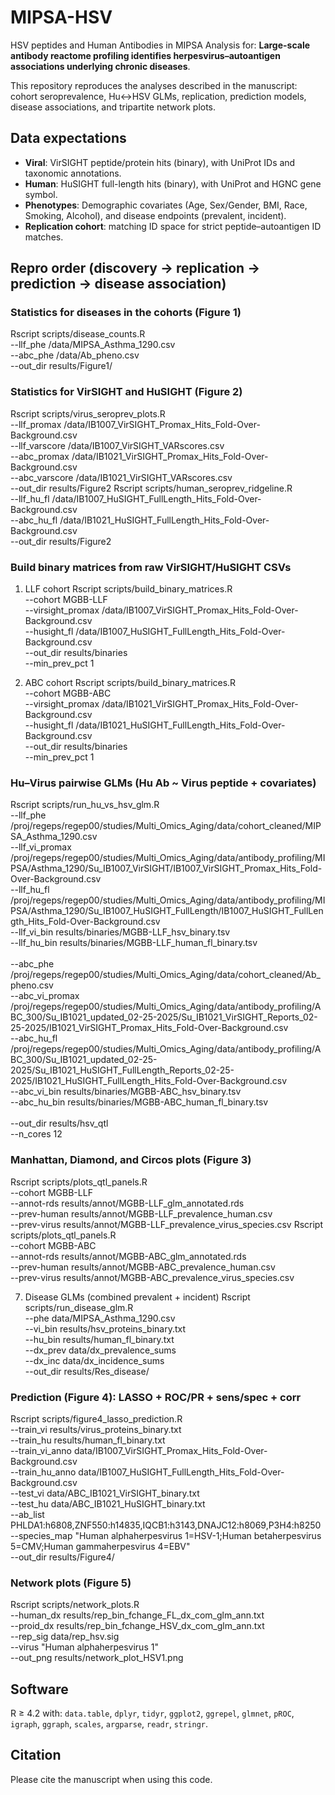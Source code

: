 # MIPSA-HSV

HSV peptides and Human Antibodies in MIPSA
Analysis for: **Large-scale antibody reactome profiling identifies herpesvirus–autoantigen associations underlying chronic diseases**.

This repository reproduces the analyses described in the manuscript: cohort seroprevalence, Hu↔HSV GLMs, replication, prediction models, disease associations, and tripartite network plots.

## Data expectations
- **Viral**: VirSIGHT peptide/protein hits (binary), with UniProt IDs and taxonomic annotations.
- **Human**: HuSIGHT full-length hits (binary), with UniProt and HGNC gene symbol.
- **Phenotypes**: Demographic covariates (Age, Sex/Gender, BMI, Race, Smoking, Alcohol), and disease endpoints (prevalent, incident).
- **Replication cohort**: matching ID space for strict peptide–autoantigen ID matches.

## Repro order (discovery → replication → prediction → disease association)
### Statistics for diseases in the cohorts (Figure 1)
Rscript scripts/disease_counts.R \
  --llf_phe /data/MIPSA_Asthma_1290.csv \
  --abc_phe /data/Ab_pheno.csv \
  --out_dir results/Figure1/

### Statistics for VirSIGHT and HuSIGHT (Figure 2)
Rscript scripts/virus_seroprev_plots.R \
  --llf_promax /data/IB1007_VirSIGHT_Promax_Hits_Fold-Over-Background.csv \
  --llf_varscore /data/IB1007_VirSIGHT_VARscores.csv \
  --abc_promax /data/IB1021_VirSIGHT_Promax_Hits_Fold-Over-Background.csv \
  --abc_varscore /data/IB1021_VirSIGHT_VARscores.csv \
  --out_dir results/Figure2 
Rscript scripts/human_seroprev_ridgeline.R \
  --llf_hu_fl /data/IB1007_HuSIGHT_FullLength_Hits_Fold-Over-Background.csv \
  --abc_hu_fl /data/IB1021_HuSIGHT_FullLength_Hits_Fold-Over-Background.csv \
  --out_dir results/Figure2
   
### Build binary matrices from raw VirSIGHT/HuSIGHT CSVs
1) LLF cohort
Rscript scripts/build_binary_matrices.R \
  --cohort MGBB-LLF \
  --virsight_promax /data/IB1007_VirSIGHT_Promax_Hits_Fold-Over-Background.csv \
  --husight_fl      /data/IB1007_HuSIGHT_FullLength_Hits_Fold-Over-Background.csv \
  --out_dir results/binaries \
  --min_prev_pct 1

2) ABC cohort
Rscript scripts/build_binary_matrices.R \
  --cohort MGBB-ABC \
  --virsight_promax /data/IB1021_VirSIGHT_Promax_Hits_Fold-Over-Background.csv \
  --husight_fl      /data/IB1021_HuSIGHT_FullLength_Hits_Fold-Over-Background.csv \
  --out_dir results/binaries \
  --min_prev_pct 1


### Hu–Virus pairwise GLMs (Hu Ab ~ Virus peptide + covariates)
Rscript scripts/run_hu_vs_hsv_glm.R \
  --llf_phe /proj/regeps/regep00/studies/Multi_Omics_Aging/data/cohort_cleaned/MIPSA_Asthma_1290.csv \
  --llf_vi_promax /proj/regeps/regep00/studies/Multi_Omics_Aging/data/antibody_profiling/MIPSA/Asthma_1290/Su_IB1007_VirSIGHT/IB1007_VirSIGHT_Promax_Hits_Fold-Over-Background.csv \
  --llf_hu_fl /proj/regeps/regep00/studies/Multi_Omics_Aging/data/antibody_profiling/MIPSA/Asthma_1290/Su_IB1007_HuSIGHT_FullLength/IB1007_HuSIGHT_FullLength_Hits_Fold-Over-Background.csv \
  --llf_vi_bin results/binaries/MGBB-LLF_hsv_binary.tsv \
  --llf_hu_bin results/binaries/MGBB-LLF_human_fl_binary.tsv \
\
  --abc_phe /proj/regeps/regep00/studies/Multi_Omics_Aging/data/cohort_cleaned/Ab_pheno.csv \
  --abc_vi_promax /proj/regeps/regep00/studies/Multi_Omics_Aging/data/antibody_profiling/ABC_300/Su_IB1021_updated_02-25-2025/Su_IB1021_VirSIGHT_Reports_02-25-2025/IB1021_VirSIGHT_Promax_Hits_Fold-Over-Background.csv \
  --abc_hu_fl /proj/regeps/regep00/studies/Multi_Omics_Aging/data/antibody_profiling/ABC_300/Su_IB1021_updated_02-25-2025/Su_IB1021_HuSIGHT_FullLength_Reports_02-25-2025/IB1021_HuSIGHT_FullLength_Hits_Fold-Over-Background.csv \
  --abc_vi_bin results/binaries/MGBB-ABC_hsv_binary.tsv \
  --abc_hu_bin results/binaries/MGBB-ABC_human_fl_binary.tsv \
\
--out_dir results/hsv_qtl \
--n_cores 12

### Manhattan, Diamond, and Circos plots (Figure 3)
Rscript scripts/plots_qtl_panels.R \
  --cohort MGBB-LLF \
  --annot-rds results/annot/MGBB-LLF_glm_annotated.rds \
  --prev-human results/annot/MGBB-LLF_prevalence_human.csv \
  --prev-virus results/annot/MGBB-LLF_prevalence_virus_species.csv
Rscript scripts/plots_qtl_panels.R \
  --cohort MGBB-ABC \
  --annot-rds results/annot/MGBB-ABC_glm_annotated.rds \
  --prev-human results/annot/MGBB-ABC_prevalence_human.csv \
  --prev-virus results/annot/MGBB-ABC_prevalence_virus_species.csv

7) Disease GLMs (combined prevalent + incident)
Rscript scripts/run_disease_glm.R \
  --phe data/MIPSA_Asthma_1290.csv \
  --vi_bin results/hsv_proteins_binary.txt \
  --hu_bin results/human_fl_binary.txt \
  --dx_prev data/dx_prevalence_sums \
  --dx_inc data/dx_incidence_sums \
  --out_dir results/Res_disease/

### Prediction (Figure 4): LASSO + ROC/PR + sens/spec + corr
Rscript scripts/figure4_lasso_prediction.R \
  --train_vi results/virus_proteins_binary.txt \
  --train_hu results/human_fl_binary.txt \
  --train_vi_anno data/IB1007_VirSIGHT_Promax_Hits_Fold-Over-Background.csv \
  --train_hu_anno data/IB1007_HuSIGHT_FullLength_Hits_Fold-Over-Background.csv \
  --test_vi data/ABC_IB1021_VirSIGHT_binary.txt \
  --test_hu data/ABC_IB1021_HuSIGHT_binary.txt \
  --ab_list PHLDA1:h6808,ZNF550:h14835,IQCB1:h3143,DNAJC12:h8069,P3H4:h8250 \
  --species_map "Human alphaherpesvirus 1=HSV-1;Human betaherpesvirus 5=CMV;Human gammaherpesvirus 4=EBV" \
  --out_dir results/Figure4/

### Network plots (Figure 5)
Rscript scripts/network_plots.R \
  --human_dx results/rep_bin_fchange_FL_dx_com_glm_ann.txt \
  --proid_dx results/rep_bin_fchange_HSV_dx_com_glm_ann.txt \
  --rep_sig data/rep_hsv.sig \
  --virus "Human alphaherpesvirus 1" \
  --out_png results/network_plot_HSV1.png
   
## Software
R ≥ 4.2 with: `data.table`, `dplyr`, `tidyr`, `ggplot2`, `ggrepel`, `glmnet`, `pROC`, `igraph`, `ggraph`, `scales`, `argparse`, `readr`, `stringr`.

## Citation
Please cite the manuscript when using this code.
